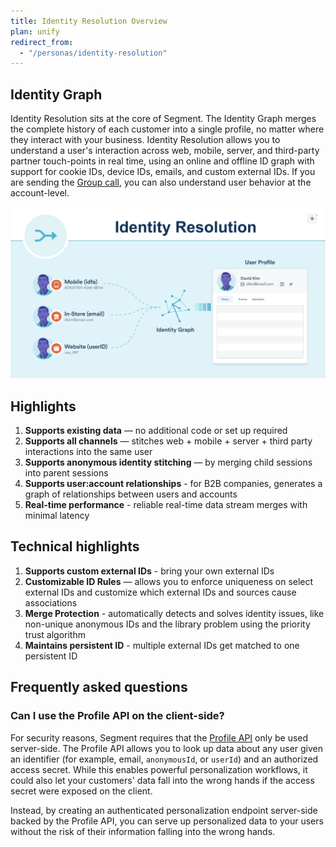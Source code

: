 ```yaml
---
title: Identity Resolution Overview
plan: unify
redirect_from:
  - "/personas/identity-resolution"
---
```


## Identity Graph

Identity Resolution sits at the core of Segment. The Identity Graph merges the complete history of each customer into a single profile, no matter where they interact with your business. Identity Resolution allows you to understand a user's interaction across web, mobile, server, and third-party partner touch-points in real time, using an online and offline ID graph with support for cookie IDs, device IDs, emails, and custom external IDs. If you are sending the [Group call](/docs/connections/spec/group), you can also understand user behavior at the account-level.

![The Identity Graph merges the complete history of each user into a single profile](images/identity_resolution_1.png)

## Highlights
1. **Supports existing data** — no additional code or set up required
2. **Supports all channels** — stitches web + mobile + server + third party interactions into the same user
3. **Supports anonymous identity stitching** — by merging child sessions into parent sessions
4. **Supports user:account relationships** - for B2B companies, generates a graph of relationships between users and accounts
5. **Real-time performance** - reliable real-time data stream merges with minimal latency


## Technical highlights
1. **Supports custom external IDs** - bring your own external IDs
2. **Customizable ID Rules** — allows you to enforce uniqueness on select external IDs and customize which external IDs and sources cause associations
3. **Merge Protection** - automatically detects and solves identity issues, like non-unique anonymous IDs and the library problem using the priority trust algorithm
4. **Maintains persistent ID** - multiple external IDs get matched to one persistent ID


## Frequently asked questions

### Can I use the Profile API on the client-side?
For security reasons, Segment requires that the [Profile API](/docs/unify/profile-api/) only be used server-side. The Profile API allows you to look up data about any user given an identifier (for example, email, `anonymousId`, or `userId`) and an authorized access secret. While this enables powerful personalization workflows, it could also let your customers' data fall into the wrong hands if the access secret were exposed on the client.

Instead, by creating an authenticated personalization endpoint server-side backed by the Profile API, you can serve up personalized data to your users without the risk of their information falling into the wrong hands.
